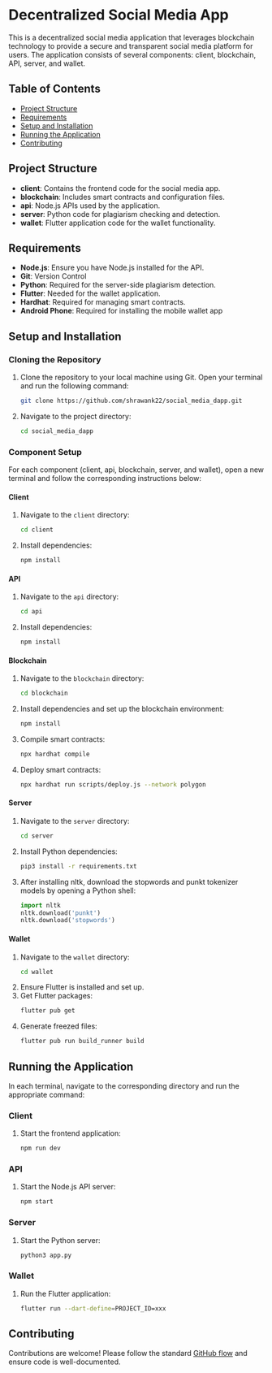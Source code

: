 # Decentralized Social Media App

This is a decentralized social media application that leverages blockchain technology to provide a secure and transparent social media platform for users. The application consists of several components: client, blockchain, API, server, and wallet.

## Table of Contents

- [Project Structure](#project-structure)
- [Requirements](#requirements)
- [Setup and Installation](#setup-and-installation)
- [Running the Application](#running-the-application)
- [Contributing](#contributing)
<!-- - [License](#license) -->

## Project Structure

- **client**: Contains the frontend code for the social media app.
- **blockchain**: Includes smart contracts and configuration files.
- **api**: Node.js APIs used by the application.
- **server**: Python code for plagiarism checking and detection.
- **wallet**: Flutter application code for the wallet functionality.

## Requirements

- **Node.js**: Ensure you have Node.js installed for the API.
- **Git**: Version Control
- **Python**: Required for the server-side plagiarism detection.
- **Flutter**: Needed for the wallet application.
- **Hardhat**: Required for managing smart contracts.
- **Android Phone**: Required for installing the mobile wallet app
<!-- - **MetaMask or Similar**: A browser extension or app for managing blockchain accounts. -->

## Setup and Installation

### Cloning the Repository

1. Clone the repository to your local machine using Git. Open your terminal and run the following command:
   ```bash
   git clone https://github.com/shrawank22/social_media_dapp.git
   ```
2. Navigate to the project directory:
   ```bash
   cd social_media_dapp
   ```

### Component Setup

For each component (client, api, blockchain, server, and wallet), open a new terminal and follow the corresponding instructions below:

#### Client

1. Navigate to the `client` directory:
   ```bash
   cd client
   ```
2. Install dependencies:
   ```bash
   npm install
   ```

#### API

1. Navigate to the `api` directory:
   ```bash
   cd api
   ```
2. Install dependencies:
   ```bash
   npm install
   ```

#### Blockchain

1. Navigate to the `blockchain` directory:
   ```bash
   cd blockchain
   ```
2. Install dependencies and set up the blockchain environment:
   ```bash
   npm install
   ```
3. Compile smart contracts:
   ```bash
   npx hardhat compile
   ```
4. Deploy smart contracts:
   ```bash
   npx hardhat run scripts/deploy.js --network polygon
   ```

#### Server

1. Navigate to the `server` directory:
   ```bash
   cd server
   ```
2. Install Python dependencies:
   ```bash
   pip3 install -r requirements.txt
   ```
3. After installing nltk, download the stopwords and punkt tokenizer models by opening a Python shell:
   ```python
   import nltk
   nltk.download('punkt')
   nltk.download('stopwords')
   ```

#### Wallet

1. Navigate to the `wallet` directory:
   ```bash
   cd wallet
   ```
2. Ensure Flutter is installed and set up.
3. Get Flutter packages:
   ```bash
   flutter pub get
   ```
4. Generate freezed files:
   ```bash
   flutter pub run build_runner build
   ```

## Running the Application

In each terminal, navigate to the corresponding directory and run the appropriate command:

### Client

1. Start the frontend application:
   ```bash
   npm run dev
   ```

### API

1. Start the Node.js API server:
   ```bash
   npm start
   ```

### Server

1. Start the Python server:
   ```bash
   python3 app.py
   ```

### Wallet

1. Run the Flutter application:
   ```bash
   flutter run --dart-define=PROJECT_ID=xxx
   ```

## Contributing

Contributions are welcome! Please follow the standard [GitHub flow](https://guides.github.com/introduction/flow/) and ensure code is well-documented.